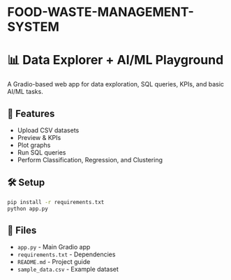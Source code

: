 # FOOD-WASTE-MANAGEMENT-SYSTEM

# 📊 Data Explorer + AI/ML Playground

A Gradio-based web app for data exploration, SQL queries, KPIs, and basic AI/ML tasks.

## 🚀 Features
- Upload CSV datasets
- Preview & KPIs
- Plot graphs
- Run SQL queries
- Perform Classification, Regression, and Clustering

## 🛠 Setup
```bash
pip install -r requirements.txt
python app.py
```

## 📂 Files
- `app.py` - Main Gradio app
- `requirements.txt` - Dependencies
- `README.md` - Project guide
- `sample_data.csv` - Example dataset
